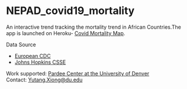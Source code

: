 # NEPAD_covid19_mortality
An interactive trend tracking the mortality trend in African Countries.The app is launched on Heroku- [Covid Mortality Map](https://covidmormap.herokuapp.com/).




Data Source
- [European CDC](https://www.ecdc.europa.eu/en/covid-19-pandemic)
- [Johns Hopkins CSSE]("https://github.com/CSSEGISandData/COVID-19")



Work supported: [Pardee Center at the University of Denver](https://pardee.du.edu/) <br>
Contact: Yutang.Xiong@du.edu

